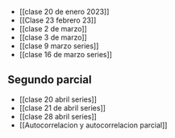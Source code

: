 - [[clase 20 de enero 2023]] 
- [[Clase 23 febrero 23]] 
- [[clase 2 de marzo]] 
- [[clase 3 de marzo]] 
- [[clase 9 marzo series]] 
- [[clase 16 de marzo series]] 

## Segundo parcial
- [[clase 20 abril series]] 
- [[clase 21 de abril series]] 
- [[clase 28 abril series]] 
- [[Autocorrelacion y autocorrelacion parcial]] 